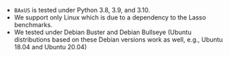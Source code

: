* `BAxUS` is tested under Python 3.8, 3.9, and 3.10.
* We support only Linux which is due to a dependency to the Lasso benchmarks.
* We tested under Debian Buster and Debian Bullseye (Ubuntu distributions based on these Debian versions work as well,
  e.g., Ubuntu 18.04 and Ubuntu 20.04)